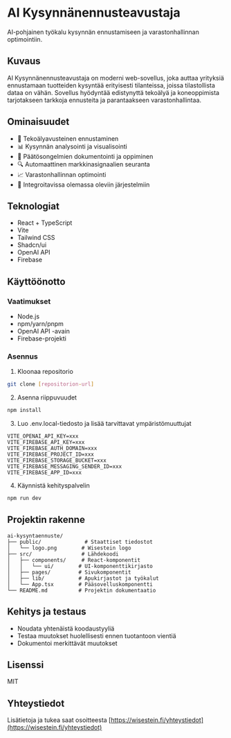 # AI Kysynnänennusteavustaja

AI-pohjainen työkalu kysynnän ennustamiseen ja varastonhallinnan optimointiin.

## Kuvaus
AI Kysynnänennusteavustaja on moderni web-sovellus, joka auttaa yrityksiä ennustamaan tuotteiden kysyntää erityisesti tilanteissa, joissa tilastollista dataa on vähän. Sovellus hyödyntää edistynyttä tekoälyä ja koneoppimista tarjotakseen tarkkoja ennusteita ja parantaakseen varastonhallintaa.

## Ominaisuudet
- 🤖 Tekoälyavusteinen ennustaminen
- 📊 Kysynnän analysointi ja visualisointi
- 📝 Päätösongelmien dokumentointi ja oppiminen
- 🔍 Automaattinen markkinasignaalien seuranta
- 📈 Varastonhallinnan optimointi
- 🔄 Integroitavissa olemassa oleviin järjestelmiin

## Teknologiat
- React + TypeScript
- Vite
- Tailwind CSS
- Shadcn/ui
- OpenAI API
- Firebase

## Käyttöönotto

### Vaatimukset
- Node.js
- npm/yarn/pnpm
- OpenAI API -avain
- Firebase-projekti

### Asennus
1. Kloonaa repositorio
```bash
git clone [repositorion-url]
```

2. Asenna riippuvuudet
```bash
npm install
```

3. Luo .env.local-tiedosto ja lisää tarvittavat ympäristömuuttujat
```env
VITE_OPENAI_API_KEY=xxx
VITE_FIREBASE_API_KEY=xxx
VITE_FIREBASE_AUTH_DOMAIN=xxx
VITE_FIREBASE_PROJECT_ID=xxx
VITE_FIREBASE_STORAGE_BUCKET=xxx
VITE_FIREBASE_MESSAGING_SENDER_ID=xxx
VITE_FIREBASE_APP_ID=xxx
```

4. Käynnistä kehityspalvelin
```bash
npm run dev
```

## Projektin rakenne
```
ai-kysyntaennuste/
├── public/              # Staattiset tiedostot
│   └── logo.png        # Wisestein logo
├── src/                # Lähdekoodi
│   ├── components/     # React-komponentit
│   │   └── ui/        # UI-komponenttikirjasto
│   ├── pages/         # Sivukomponentit
│   ├── lib/           # Apukirjastot ja työkalut
│   └── App.tsx        # Pääsovelluskomponentti
└── README.md          # Projektin dokumentaatio
```

## Kehitys ja testaus
- Noudata yhtenäistä koodaustyyliä
- Testaa muutokset huolellisesti ennen tuotantoon vientiä
- Dokumentoi merkittävät muutokset

## Lisenssi
MIT

## Yhteystiedot
Lisätietoja ja tukea saat osoitteesta [https://wisestein.fi/yhteystiedot](https://wisestein.fi/yhteystiedot)
